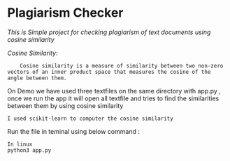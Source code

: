 # Plagiarism Checker

_This is Simple project for checking plagiarism of text documents using cosine similarity_

_Cosine Similarity_:
```
    Cosine similarity is a measure of similarity between two non-zero vectors of an inner product space that measures the cosine of the angle between them.
```

On Demo we have used three textfiles on the
same directory with app.py , once we run the app
it will open all textfile and tries to find the
similarities between them by using cosine similarity 

```
I used scikit-learn to computer the cosine similarity
```

Run the file in teminal using below command :
```
In linux
python3 app.py

```
